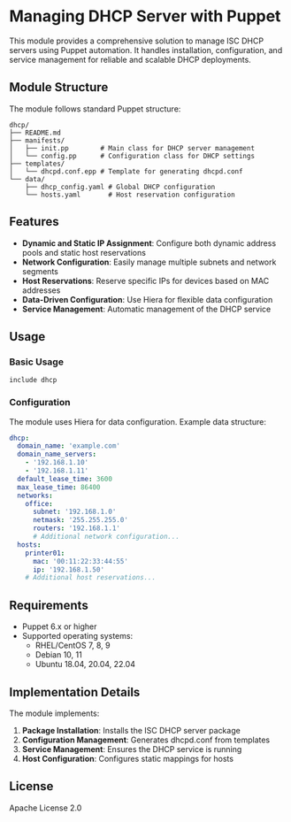 # Managing DHCP Server with Puppet

This module provides a comprehensive solution to manage ISC DHCP servers using Puppet automation. It handles installation, configuration, and service management for reliable and scalable DHCP deployments.

## Module Structure

The module follows standard Puppet structure:

```
dhcp/
├── README.md
├── manifests/
│   ├── init.pp        # Main class for DHCP server management
│   └── config.pp      # Configuration class for DHCP settings
├── templates/
│   └── dhcpd.conf.epp # Template for generating dhcpd.conf
└── data/
    ├── dhcp_config.yaml # Global DHCP configuration
    └── hosts.yaml       # Host reservation configuration
```

## Features

- **Dynamic and Static IP Assignment**: Configure both dynamic address pools and static host reservations
- **Network Configuration**: Easily manage multiple subnets and network segments
- **Host Reservations**: Reserve specific IPs for devices based on MAC addresses
- **Data-Driven Configuration**: Use Hiera for flexible data configuration
- **Service Management**: Automatic management of the DHCP service

## Usage

### Basic Usage

```puppet
include dhcp
```

### Configuration

The module uses Hiera for data configuration. Example data structure:

```yaml
dhcp:
  domain_name: 'example.com'
  domain_name_servers:
    - '192.168.1.10'
    - '192.168.1.11'
  default_lease_time: 3600
  max_lease_time: 86400
  networks:
    office:
      subnet: '192.168.1.0'
      netmask: '255.255.255.0'
      routers: '192.168.1.1'
      # Additional network configuration...
  hosts:
    printer01:
      mac: '00:11:22:33:44:55'
      ip: '192.168.1.50'
    # Additional host reservations...
```

## Requirements

- Puppet 6.x or higher
- Supported operating systems:
  - RHEL/CentOS 7, 8, 9
  - Debian 10, 11
  - Ubuntu 18.04, 20.04, 22.04

## Implementation Details

The module implements:

1. **Package Installation**: Installs the ISC DHCP server package
2. **Configuration Management**: Generates dhcpd.conf from templates
3. **Service Management**: Ensures the DHCP service is running
4. **Host Configuration**: Configures static mappings for hosts

## License

Apache License 2.0